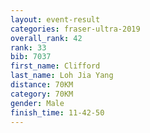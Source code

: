```yaml
---
layout: event-result 
categories: fraser-ultra-2019 
overall_rank: 42
rank: 33
bib: 7037
first_name: Clifford
last_name: Loh Jia Yang
distance: 70KM
category: 70KM
gender: Male
finish_time: 11-42-50
---
```

